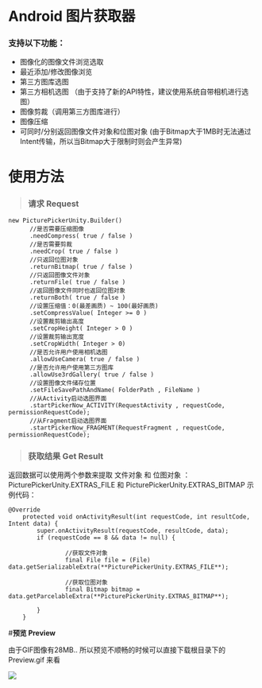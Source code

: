 # Android 图片获取器
### 支持以下功能：
- 图像化的图像文件浏览选取
- 最近添加/修改图像浏览
- 第三方图库选图
- 第三方相机选图 （由于支持了新的API特性，建议使用系统自带相机进行选图）
- 图像剪裁（调用第三方图库进行）
- 图像压缩
- 可同时/分别返回图像文件对象和位图对象 (由于Bitmap大于1MB时无法通过Intent传输，所以当Bitmap大于限制时则会产生异常)

# 使用方法
> ### 请求 Request
```
new PicturePickerUnity.Builder()
      //是否需要压缩图像
      .needCompress( true / false )
      //是否需要剪裁
      .needCrop( true / false )
      //只返回位图对象
      .returnBitmap( true / false )
      //只返回图像文件对象
      .returnFile( true / false )
      //返回图像文件同时也返回位图对象
      .returnBoth( true / false )
      //设置压缩值：0(最差画质) ~ 100(最好画质)
      .setCompressValue( Integer >= 0 )
      //设置裁剪输出高度
      .setCropHeight( Integer > 0 )
      //设置裁剪输出宽度
      .setCropWidth( Integer > 0)
      //是否允许用户使用相机选图
      .allowUseCamera( true / false )
      //是否允许用户使用第三方图库
      .allowUse3rdGallery( true / false )
      //设置图像文件储存位置
      .setFileSavePathAndName( FolderPath , FileName )
      //从Activity启动选图界面
      .startPickerNow_ACTIVITY(RequestActivity , requestCode, permissionRequestCode);
      //从Fragment启动选图界面
      .startPickerNow_FRAGMENT(RequestFragment , requestCode, permissionRequestCode);
```

> ### 获取结果 Get Result
返回数据可以使用两个参数来提取 文件对象 和 位图对象 ：PicturePickerUnity.EXTRAS_FILE 和 PicturePickerUnity.EXTRAS_BITMAP
示例代码：
```
@Override
	protected void onActivityResult(int requestCode, int resultCode, Intent data) {
		super.onActivityResult(requestCode, resultCode, data);
		if (requestCode == 8 && data != null) {
		
				//获取文件对象
				final File file = (File) data.getSerializableExtra(**PicturePickerUnity.EXTRAS_FILE**);

				//获取位图对象
				final Bitmap bitmap = data.getParcelableExtra(**PicturePickerUnity.EXTRAS_BITMAP**);

		}
	}
```

#**预览 Preview**

由于GIF图像有28MB.. 所以预览不顺畅的时候可以直接下载根目录下的 Preview.gif 来看

![](https://github.com/ocwvar/PicturePicker/blob/master/preview.gif)
